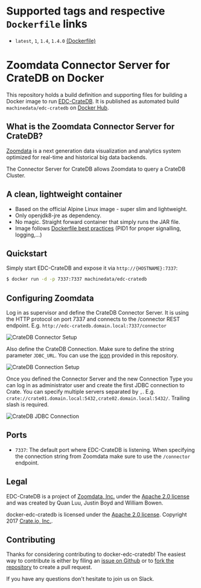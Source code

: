 # Supported tags and respective `Dockerfile` links

- `latest`, `1`, `1.4`, `1.4.0` [(Dockerfile)](https://github.com/machine-data/docker-edc-cratedb/blob/master/Dockerfile)

# Zoomdata Connector Server for CrateDB on Docker

This repository holds a build definition and supporting files for building a Docker image to run [EDC-CrateDB](https://github.com/Zoomdata/edc-cratedb).
It is published as automated build `machinedata/edc-cratedb` on [Docker Hub](https://registry.hub.docker.com/u/machinedata/edc-cratedb/).

## What is the Zoomdata Connector Server for CrateDB?

[Zoomdata](https://www.zoomdata.com) is a next generation data visualization and analytics system optimized for real-time and historical big data backends.

The Connector Server for CrateDB allows Zoomdata to query a CrateDB Cluster.

## A clean, lightweight container

- Based on the official Alpine Linux image - super slim and lightweight.
- Only openjdk8-jre as dependency.
- No magic. Straight forward container that simply runs the JAR file.
- Image follows [Dockerfile best practices](https://docs.docker.com/engine/userguide/eng-image/dockerfile_best-practices/) (PID1 for proper signalling, logging,...)

## Quickstart

Simply start EDC-CrateDB and expose it via `http://{HOSTNAME}:7337`:

```sh
$ docker run -d -p 7337:7337 machinedata/edc-cratedb
```

## Configuring Zoomdata

Log in as supervisor and define the CrateDB Connector Server. It is using the HTTP protocol on port 7337 and connects to the /connector REST endpoint. E.g. `http://edc-cratedb.domain.local:7337/connector`

![CrateDB Connector Setup](https://github.com/machine-data/docker-edc-cratedb/raw/master/docs/connector.png)

Also define the CrateDB Connection. Make sure to define the string parameter `JDBC_URL`. You can use the [icon](https://github.com/machine-data/docker-edc-cratedb/raw/master/docs/Connector_Button_CrateDB.png) provided in this repository.

![CrateDB Connection Setup](https://github.com/machine-data/docker-edc-cratedb/raw/master/docs/connection.png)

Once you defined the Connector Server and the new Connection Type you can log in as administrator user and create the first JDBC connection to Crate. You can specify multiple servers separated by `,`. E.g. `crate://crate01.domain.local:5432,crate02.domain.local:5432/`. Trailing slash is required.

![CrateDB JDBC Connection](https://github.com/machine-data/docker-edc-cratedb/raw/master/docs/jdbc_connection.png)

## Ports

- `7337`: The default port where EDC-CrateDB is listening. When specifying the connection string from Zoomdata make sure to use the `/connector` endpoint.

## Legal

EDC-CrateDB is a project of [Zoomdata, Inc.](https://www.zoomdata.com) under the [Apache 2.0 license](https://github.com/Zoomdata/edc-cratedb/blob/master/LICENSE) and was created by Quan Luu, Justin Boyd and William Bowen.

docker-edc-cratedb is licensed under the [Apache 2.0 license](https://github.com/machine-data/docker-edc-cratedb/blob/master/LICENSE).
Copyright 2017 [Crate.io, Inc.](https://crate.io).

## Contributing

Thanks for considering contributing to docker-edc-cratedb!
The easiest way to contribute is either by filing an [issue on Github](https://github.com/machine-data/docker-edc-cratedb/issues) or to [fork the repository](https://github.com/machine-data/docker-edc-cratedb/fork) to create a pull request.

If you have any questions don't hesitate to join us on Slack.
